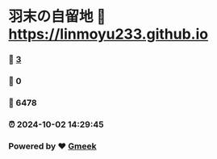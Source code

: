 # 羽末の自留地 :link: https://linmoyu233.github.io 
### :page_facing_up: [3](https://linmoyu233.github.io/tag.html) 
### :speech_balloon: 0 
### :hibiscus: 6478 
### :alarm_clock: 2024-10-02 14:29:45 
### Powered by :heart: [Gmeek](https://github.com/Meekdai/Gmeek)
